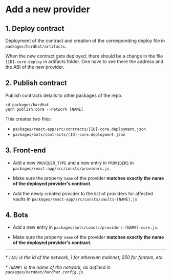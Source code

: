 # Add a new provider

## 1. Deploy contract
Deployment of the contract and creation of the corresponding deploy file in `packages/hardhat/artifacts`.

When the new contract gets deployed, there should be a change in the file `[ID]-core.deploy` in artifacts folder.
One have to see there the address and the ABI of the new provider.

## 2. Publish contract
Publish contracts details to other packages of the repo.
```
cd packages/hardhat
yarn publish:core --network [NAME]
```


This creates two files:

- `packages/react-app/src/contracts/[ID]-core.deployment.json`
- `packages/bots/contracts/[ID]-core.deployment.json`

## 3. Front-end
- Add a new `PROVIDER_TYPE` and a new entry in `PROVIDERS` in `packages/react-app/src/consts/providers.js`.

- Make sure the property `name` of the provider **matches exactly the name of the deployed provider's contract**.

- Add the newly created provider to the list of providers for affected vaults in `packages/react-app/src/consts/vaults-[NAME].js`

## 4. Bots
- Add a new entry in `packages/bots/consts/providers-[NAME]-core.js`.

- Make sure the property `name` of the provider **matches exactly the name of the deployed provider's contract**.


---
_* `[ID]` is the id of the network, 1 for ethereum mainnet, 250 for fantom, etc._

_* `[NAME]` is the name of the network, as defined in `packages/hardhat/hardhat.config.js`_
